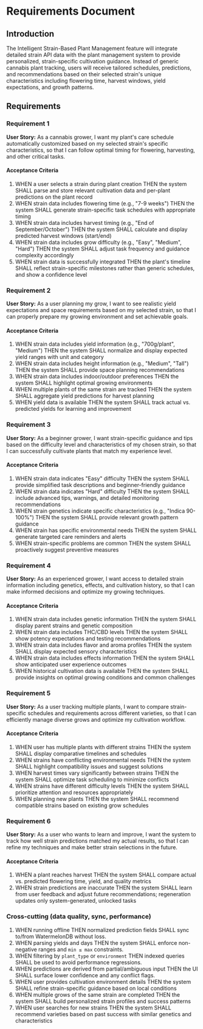 # Requirements Document

## Introduction

The Intelligent Strain-Based Plant Management feature will integrate detailed strain API data with the plant management system to provide personalized, strain-specific cultivation guidance. Instead of generic cannabis plant tracking, users will receive tailored schedules, predictions, and recommendations based on their selected strain's unique characteristics including flowering time, harvest windows, yield expectations, and growth patterns.

## Requirements

### Requirement 1

**User Story:** As a cannabis grower, I want my plant's care schedule automatically customized based on my selected strain's specific characteristics, so that I can follow optimal timing for flowering, harvesting, and other critical tasks.

#### Acceptance Criteria

1. WHEN a user selects a strain during plant creation THEN the system SHALL parse and store relevant cultivation data and per-plant predictions on the plant record
2. WHEN strain data includes flowering time (e.g., "7-9 weeks") THEN the system SHALL generate strain-specific task schedules with appropriate timing
3. WHEN strain data includes harvest timing (e.g., "End of September/October") THEN the system SHALL calculate and display predicted harvest windows (start/end)
4. WHEN strain data includes grow difficulty (e.g., "Easy", "Medium", "Hard") THEN the system SHALL adjust task frequency and guidance complexity accordingly
5. WHEN strain data is successfully integrated THEN the plant's timeline SHALL reflect strain-specific milestones rather than generic schedules, and show a confidence level

### Requirement 2

**User Story:** As a user planning my grow, I want to see realistic yield expectations and space requirements based on my selected strain, so that I can properly prepare my growing environment and set achievable goals.

#### Acceptance Criteria

1. WHEN strain data includes yield information (e.g., "700g/plant", "Medium") THEN the system SHALL normalize and display expected yield ranges with unit and category
2. WHEN strain data includes height information (e.g., "Medium", "Tall") THEN the system SHALL provide space planning recommendations
3. WHEN strain data includes indoor/outdoor preferences THEN the system SHALL highlight optimal growing environments
4. WHEN multiple plants of the same strain are tracked THEN the system SHALL aggregate yield predictions for harvest planning
5. WHEN yield data is available THEN the system SHALL track actual vs. predicted yields for learning and improvement

### Requirement 3

**User Story:** As a beginner grower, I want strain-specific guidance and tips based on the difficulty level and characteristics of my chosen strain, so that I can successfully cultivate plants that match my experience level.

#### Acceptance Criteria

1. WHEN strain data indicates "Easy" difficulty THEN the system SHALL provide simplified task descriptions and beginner-friendly guidance
2. WHEN strain data indicates "Hard" difficulty THEN the system SHALL include advanced tips, warnings, and detailed monitoring recommendations
3. WHEN strain genetics indicate specific characteristics (e.g., "Indica 90-100%") THEN the system SHALL provide relevant growth pattern guidance
4. WHEN strain has specific environmental needs THEN the system SHALL generate targeted care reminders and alerts
5. WHEN strain-specific problems are common THEN the system SHALL proactively suggest preventive measures

### Requirement 4

**User Story:** As an experienced grower, I want access to detailed strain information including genetics, effects, and cultivation history, so that I can make informed decisions and optimize my growing techniques.

#### Acceptance Criteria

1. WHEN strain data includes genetic information THEN the system SHALL display parent strains and genetic composition
2. WHEN strain data includes THC/CBD levels THEN the system SHALL show potency expectations and testing recommendations
3. WHEN strain data includes flavor and aroma profiles THEN the system SHALL display expected sensory characteristics
4. WHEN strain data includes effects information THEN the system SHALL show anticipated user experience outcomes
5. WHEN historical cultivation data is available THEN the system SHALL provide insights on optimal growing conditions and common challenges

### Requirement 5

**User Story:** As a user tracking multiple plants, I want to compare strain-specific schedules and requirements across different varieties, so that I can efficiently manage diverse grows and optimize my cultivation workflow.

#### Acceptance Criteria

1. WHEN user has multiple plants with different strains THEN the system SHALL display comparative timelines and schedules
2. WHEN strains have conflicting environmental needs THEN the system SHALL highlight compatibility issues and suggest solutions
3. WHEN harvest times vary significantly between strains THEN the system SHALL optimize task scheduling to minimize conflicts
4. WHEN strains have different difficulty levels THEN the system SHALL prioritize attention and resources appropriately
5. WHEN planning new plants THEN the system SHALL recommend compatible strains based on existing grow schedules

### Requirement 6

**User Story:** As a user who wants to learn and improve, I want the system to track how well strain predictions matched my actual results, so that I can refine my techniques and make better strain selections in the future.

#### Acceptance Criteria

1. WHEN a plant reaches harvest THEN the system SHALL compare actual vs. predicted flowering time, yield, and quality metrics
2. WHEN strain predictions are inaccurate THEN the system SHALL learn from user feedback and adjust future recommendations; regeneration updates only system-generated, unlocked tasks
### Cross-cutting (data quality, sync, performance)

1. WHEN running offline THEN normalized prediction fields SHALL sync to/from WatermelonDB without loss.
2. WHEN parsing yields and days THEN the system SHALL enforce non-negative ranges and `min ≤ max` constraints.
3. WHEN filtering by `plant_type` or `environment` THEN indexed queries SHALL be used to avoid performance regressions.
4. WHEN predictions are derived from partial/ambiguous input THEN the UI SHALL surface lower confidence and any conflict flags.
3. WHEN user provides cultivation environment details THEN the system SHALL refine strain-specific guidance based on local conditions
4. WHEN multiple grows of the same strain are completed THEN the system SHALL build personalized strain profiles and success patterns
5. WHEN user searches for new strains THEN the system SHALL recommend varieties based on past success with similar genetics and characteristics